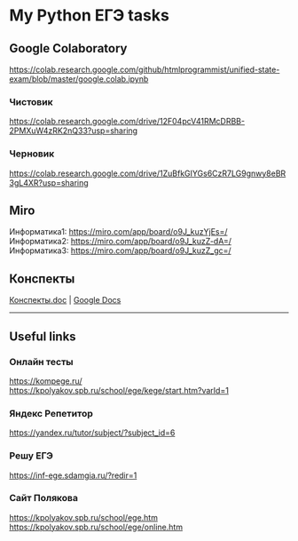 # My Python ЕГЭ tasks

## Google Colaboratory  
https://colab.research.google.com/github/htmlprogrammist/unified-state-exam/blob/master/google.colab.ipynb  
### Чистовик  
https://colab.research.google.com/drive/12F04pcV41RMcDRBB-2PMXuW4zRK2nQ33?usp=sharing  
### Черновик  
https://colab.research.google.com/drive/1ZuBfkGIYGs6CzR7LG9gnwy8eBR3gL4XR?usp=sharing  

## Miro
Информатика1: https://miro.com/app/board/o9J_kuzYjEs=/  
Информатика2: https://miro.com/app/board/o9J_kuzZ-dA=/  
Информатика3: https://miro.com/app/board/o9J_kuzZ_gc=/  

## Конспекты  
[Конспекты.doc](conspects/polyakov/) | [Google Docs](https://drive.google.com/drive/folders/1HlPIlsAsfpgaz24wh_NAiGSKb80-76_-?usp=sharing)  

---
## Useful links  
### Онлайн тесты  
https://kompege.ru/  
https://kpolyakov.spb.ru/school/ege/kege/start.htm?varId=1

### Яндекс Репетитор  
https://yandex.ru/tutor/subject/?subject_id=6  

### Решу ЕГЭ
https://inf-ege.sdamgia.ru/?redir=1

### Сайт Полякова  
https://kpolyakov.spb.ru/school/ege.htm  
https://kpolyakov.spb.ru/school/ege/online.htm

